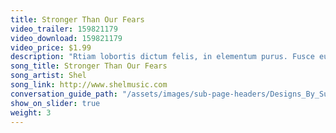 ```yaml
---
title: Stronger Than Our Fears
video_trailer: 159821179
video_download: 159821179
video_price: $1.99
description: "Rtiam lobortis dictum felis, in elementum purus. Fusce eu velit vehicula, accumsan odio id, pharetra ipsum. Mauris vulputate, arcu a convallis eleifend, ligula augue venenatis lectus, ac vestibulum nisl nulla vitae quam. "
song_title: Stronger Than Our Fears
song_artist: Shel
song_link: http://www.shelmusic.com
conversation_guide_path: "/assets/images/sub-page-headers/Designs_By_Sundown_View.jpg"
show_on_slider: true
weight: 3
---
```

